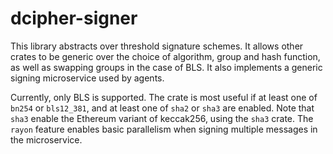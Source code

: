# dcipher-signer

This library abstracts over threshold signature schemes.
It allows other crates to be generic over the choice of algorithm, group and hash function, as well as swapping groups in the case of BLS.
It also implements a generic signing microservice used by agents.

Currently, only BLS is supported.
The crate is most useful if at least one of `bn254` or `bls12_381`, and at least one of `sha2` or `sha3` are enabled.
Note that `sha3` enable the Ethereum variant of keccak256, using the `sha3` crate.
The `rayon` feature enables basic parallelism when signing multiple messages in the microservice.
